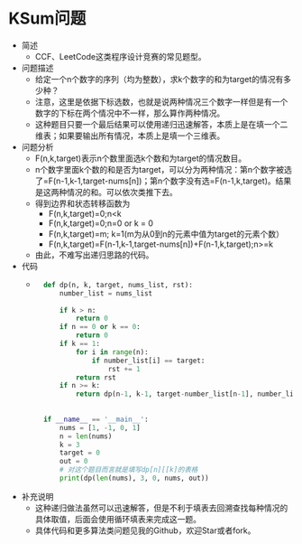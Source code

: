 # KSum问题
- 简述
	- CCF、LeetCode这类程序设计竞赛的常见题型。
-  问题描述
	-  给定一个n个数字的序列（均为整数），求k个数字的和为target的情况有多少种？
	-  注意，这里是依据下标选数，也就是说两种情况三个数字一样但是有一个数字的下标在两个情况中不一样，那么算作两种情况。
	-  这种题目只要一个最后结果可以使用递归迅速解答，本质上是在填一个二维表；如果要输出所有情况，本质上是填一个三维表。
- 问题分析
	- F(n,k,target)表示n个数里面选k个数和为target的情况数目。
	- n个数字里面k个数的和是否为target，可以分为两种情况：第n个数字被选了=F(n-1,k-1,target-nums[n])；第n个数字没有选=F(n-1,k,target)。结果是这两种情况的和。可以依次类推下去。
	- 得到边界和状态转移函数为
		- F(n,k,target)=0;n<k
		- F(n,k,target)=0;n=0 or k = 0
		- F(n,k,target)=m; k=1(m为从0到n的元素中值为target的元素个数）
		- F(n,k,target)=F(n-1,k-1,target-nums[n])+F(n-1,k,target);n>=k
	- 由此，不难写出递归思路的代码。
- 代码
	- ```python
		def dp(n, k, target, nums_list, rst):
		    number_list = nums_list
		
		    if k > n:
		        return 0
		    if n == 0 or k == 0:
		        return 0
		    if k == 1:
		        for i in range(n):
		            if number_list[i] == target:
		                rst += 1
		        return rst
		    if n >= k:
		        return dp(n-1, k-1, target-number_list[n-1], number_list, rst) + dp(n-1, k, target, number_list, rst)
		
		
		if __name__ == '__main__':
		    nums = [1, -1, 0, 1]
		    n = len(nums)
		    k = 3
		    target = 0
		    out = 0
		    # 对这个题目而言就是填写dp[n][[k]的表格
		    print(dp(len(nums), 3, 0, nums, out))
		```
- 补充说明
	- 这种递归做法虽然可以迅速解答，但是不利于填表去回溯查找每种情况的具体取值，后面会使用循环填表来完成这一题。
	- 具体代码和更多算法类问题见我的Github，欢迎Star或者fork。